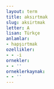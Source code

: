 ```yaml
---
layout: term
title: aksırtmak
slug: aksirtmak
letter: A
lisan: Türkçe
anlamlar:
- hapşırtmak
ozellikler:
- - -i
ornekler:
- - ''
orneklerkaynak:
- - ''
---
```

